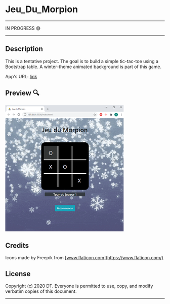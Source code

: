 # Jeu_Du_Morpion

---

IN PROGRESS
:sweat_smile:

---

## Description 

This is a tentative project. The goal is to build a simple tic-tac-toe using a Bootstrap table. A winter-theme animated background is part of this game.  

App's URL: [link]

## Preview :mag:

![Jeu_Du_Morpion](./assets/images/Preview.png)  


## Credits
 
Icons made by Freepik from [www.flaticon.com](https://www.flaticon.com/)


## License

Copyright (c) 2020 DT. Everyone is permitted to use, copy, and modify verbatim copies of this document.

---
[link]: https://delph-sunny.github.io/Jeu_Du_Morpion_v1.0/